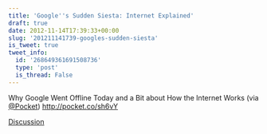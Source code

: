 ```yaml
---
title: 'Google''s Sudden Siesta: Internet Explained'
draft: true
date: 2012-11-14T17:39:33+00:00
slug: '201211141739-googles-sudden-siesta'
is_tweet: true
tweet_info:
  id: '268649361691508736'
  type: 'post'
  is_thread: False
---
```




Why Google Went Offline Today and a Bit about How the Internet Works (via [@Pocket](https://x.com/Pocket)) <http://pocket.co/sh6vY>

[Discussion](https://x.com/sytelus/status/268649361691508736)
